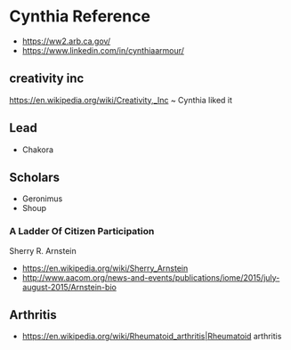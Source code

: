 # Cynthia Reference

* https://ww2.arb.ca.gov/
* https://www.linkedin.com/in/cynthiaarmour/


## creativity inc

https://en.wikipedia.org/wiki/Creativity,_Inc ~ Cynthia liked it

## Lead

* Chakora


## Scholars

* Geronimus
* Shoup

### A Ladder Of Citizen Participation

Sherry R. Arnstein

* https://en.wikipedia.org/wiki/Sherry_Arnstein
* http://www.aacom.org/news-and-events/publications/iome/2015/july-august-2015/Arnstein-bio


## Arthritis

* https://en.wikipedia.org/wiki/Rheumatoid_arthritis|Rheumatoid arthritis

